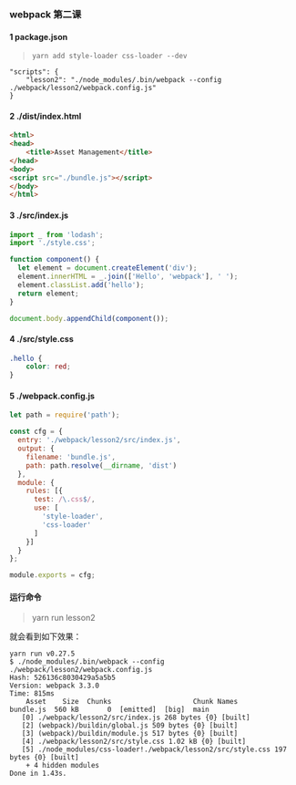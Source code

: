 ### webpack 第二课

#### 1 package.json
> `yarn add style-loader css-loader --dev`

```
"scripts": {
    "lesson2": "./node_modules/.bin/webpack --config ./webpack/lesson2/webpack.config.js"
}
```

#### 2 ./dist/index.html
```html
<html>
<head>
    <title>Asset Management</title>
</head>
<body>
<script src="./bundle.js"></script>
</body>
</html>
```

#### 3 ./src/index.js
```js
import _ from 'lodash';
import './style.css';

function component() {
  let element = document.createElement('div');
  element.innerHTML = _.join(['Hello', 'webpack'], ' ');
  element.classList.add('hello');
  return element;
}

document.body.appendChild(component());
```

#### 4 ./src/style.css
```css
.hello {
    color: red;
}
```

#### 5 ./webpack.config.js
```js
let path = require('path');

const cfg = {
  entry: './webpack/lesson2/src/index.js',
  output: {
    filename: 'bundle.js',
    path: path.resolve(__dirname, 'dist')
  },
  module: {
    rules: [{
      test: /\.css$/,
      use: [
        'style-loader',
        'css-loader'
      ]
    }]
  }
};

module.exports = cfg;
```

#### 运行命令
> yarn run lesson2

就会看到如下效果：
```
yarn run v0.27.5
$ ./node_modules/.bin/webpack --config ./webpack/lesson2/webpack.config.js
Hash: 526136c8030429a5a5b5
Version: webpack 3.3.0
Time: 815ms
    Asset    Size  Chunks                    Chunk Names
bundle.js  560 kB       0  [emitted]  [big]  main
   [0] ./webpack/lesson2/src/index.js 268 bytes {0} [built]
   [2] (webpack)/buildin/global.js 509 bytes {0} [built]
   [3] (webpack)/buildin/module.js 517 bytes {0} [built]
   [4] ./webpack/lesson2/src/style.css 1.02 kB {0} [built]
   [5] ./node_modules/css-loader!./webpack/lesson2/src/style.css 197 bytes {0} [built]
    + 4 hidden modules
Done in 1.43s.
```